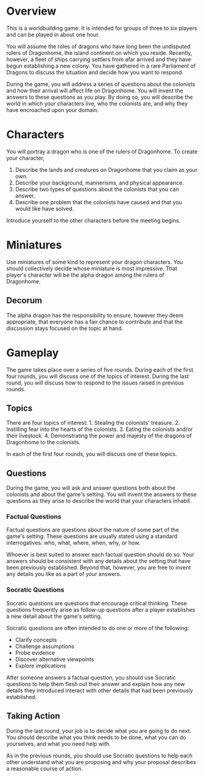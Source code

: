 # Overview
This is a worldbuilding game. It is intended for groups of three to six players and can be played in about one hour.

You will assume the roles of dragons who have long been the undisputed rulers of Dragonhome, the island continent on which you reside. Recently, however, a fleet of ships carrying settlers from afar arrived and they have begun establishing a new colony. You have gathered in a rare Parliament of Dragons to discuss the situation and decide how you want to respond.

During the game, you will address a series of questions about the colonists and how their arrival will affect life on Dragonhome. You will invent the answers to these questions as you play. By doing so, you will describe the world in which your characters live, who the colonists are, and why they have encroached upon your domain.

# Characters
You will portray a dragon who is one of the rulers of Dragonhome. To create your character,
  1. Describe the lands and creatures on Dragonhome that you claim as your own.
  2. Describe your background, mannerisms, and physical appearance.
  3. Describe two types of questions about the colonists that you can answer.
  4. Describe one problem that the colonists have caused and that you would like have solved.

Introduce yourself to the other characters before the meeting begins.

# Miniatures
Use miniatures of some kind to represent your dragon characters. You should collectively decide whose miniature is most impressive. That player's character will be the alpha dragon among the rulers of Dragonhome. 

## Decorum
The alpha dragon has the responsibility to ensure, however they deem appropriate, that everyone has a fair chance to contribute and that the discussion stays focused on the topic at hand.

# Gameplay
The game takes place over a series of five rounds. During each of the first four rounds, you will discuss one of the topics of interest. During the last round, you will discuss how to respond to the issues raised in previous rounds. 

## Topics
There are four topics of interest:
	1. Stealing the colonists' treasure.
	2. Instilling fear into the hearts of the colonists.
	3. Eating the colonists and/or their livestock.
	4. Demonstrating the power and majesty of the dragons of Dragonhome to the colonists.

In each of the first four rounds, you will discuss one of these topics.

## Questions
During the game, you will ask and answer questions both about the colonists and about the game's setting. You will invent the answers to these questions as they arise to describe the world that your characters inhabit.

### Factual Questions
Factual questions are questions about the nature of some part of the game's setting. These questions are usually stated using a standard interrogatives: who, what, where, when, why, or how.

Whoever is best suited to answer each factual question should do so. Your answers should be consistent with any details about the setting that have been previously established. Beyond that, however, you are free to invent any details you like as a part of your answers.

### Socratic Questions
Socratic questions are questions that encourage critical thinking. These questions frequently arise as follow-up questions after a player establishes a new detail about the game's setting.

Socratic questions are often intended to do one or more of the following:
  - Clarify concepts
  - Challenge assumptions
  - Probe evidence
  - Discover alternative viewpoints
  - Explore implications

After someone answers a factual question, you should use Socratic questions to help them flesh out their answer and explain how any new details they introduced interact with other details that had been previously established.

## Taking Action
During the last round, your job is to decide what you are going to do next. You should describe what you think needs to be done, what you can do yourselves, and what you need help with.

As in the previous rounds, you should use Socratic questions to help each other understand what you are proposing and why your proposal describes a reasonable course of action.
